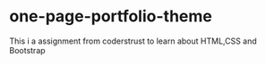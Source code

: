 # one-page-portfolio-theme
This i a assignment from coderstrust to learn about HTML,CSS and Bootstrap
